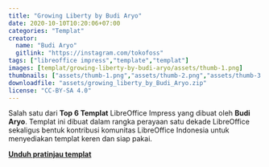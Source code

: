 ```yaml
---
title: "Growing Liberty by Budi Aryo"
date: 2020-10-10T10:20:06+07:00
categories: "Templat"
creator: 
  name: "Budi Aryo"
  gitlink: "https://instagram.com/tokofoss"
tags: ["libreoffice impress","template","templat"]
images: [templat/growing-liberty-by-budi-aryo/assets/thumb-1.png]
thumbnails: ["assets/thumb-1.png","assets/thumb-2.png","assets/thumb-3.png"]
downloadfile: "assets/growing_liberty_by_Budi_Aryo.zip"
license: "CC-BY-SA 4.0"
---
```

Salah satu dari **Top 6 Templat** LibreOffice Impress yang dibuat oleh **Budi Aryo**. Templat ini dibuat dalam rangka perayaan satu dekade LibreOffice sekaligus bentuk kontribusi komunitas LibreOffice Indonesia untuk menyediakan templat keren dan siap pakai.

[**Unduh pratinjau templat**](assets/growing-liberty-preview.pdf)
